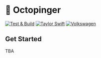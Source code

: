 # :octopus: Octopinger

[![Test & Build](https://github.com/ionos-cloud/autobot/actions/workflows/main.yml/badge.svg)](https://github.com/ionos-cloud/autobot/actions/workflows/main.yml)
[![Taylor Swift](https://img.shields.io/badge/secured%20by-taylor%20swift-brightgreen.svg)](https://twitter.com/SwiftOnSecurity)
[![Volkswagen](https://auchenberg.github.io/volkswagen/volkswargen_ci.svg?v=1)](https://github.com/auchenberg/volkswagen)

## Get Started

TBA
